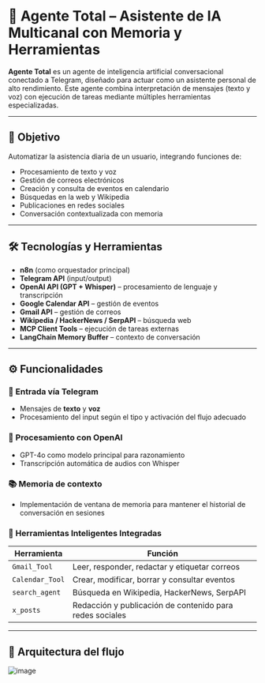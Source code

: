 # 🤖 Agente Total – Asistente de IA Multicanal con Memoria y Herramientas

**Agente Total** es un agente de inteligencia artificial conversacional conectado a Telegram, diseñado para actuar como un asistente personal de alto rendimiento. Este agente combina interpretación de mensajes (texto y voz) con ejecución de tareas mediante múltiples herramientas especializadas.

---

## 🎯 Objetivo
Automatizar la asistencia diaria de un usuario, integrando funciones de:
- Procesamiento de texto y voz
- Gestión de correos electrónicos
- Creación y consulta de eventos en calendario
- Búsquedas en la web y Wikipedia
- Publicaciones en redes sociales
- Conversación contextualizada con memoria

---

## 🛠️ Tecnologías y Herramientas
- **n8n** (como orquestador principal)
- **Telegram API** (input/output)
- **OpenAI API (GPT + Whisper)** – procesamiento de lenguaje y transcripción
- **Google Calendar API** – gestión de eventos
- **Gmail API** – gestión de correos
- **Wikipedia / HackerNews / SerpAPI** – búsqueda web
- **MCP Client Tools** – ejecución de tareas externas
- **LangChain Memory Buffer** – contexto de conversación

---

## ⚙️ Funcionalidades

### 🔹 Entrada vía Telegram
- Mensajes de **texto** y **voz**
- Procesamiento del input según el tipo y activación del flujo adecuado

### 🧠 Procesamiento con OpenAI
- GPT-4o como modelo principal para razonamiento
- Transcripción automática de audios con Whisper

### 📚 Memoria de contexto
- Implementación de ventana de memoria para mantener el historial de conversación en sesiones

### 🧰 Herramientas Inteligentes Integradas
| Herramienta         | Función                                                  |
|---------------------|----------------------------------------------------------|
| `Gmail_Tool`        | Leer, responder, redactar y etiquetar correos            |
| `Calendar_Tool`     | Crear, modificar, borrar y consultar eventos             |
| `search_agent`      | Búsqueda en Wikipedia, HackerNews, SerpAPI               |
| `x_posts`           | Redacción y publicación de contenido para redes sociales |

---

## 🧬 Arquitectura del flujo

![image](https://github.com/user-attachments/assets/86e0c240-c398-4175-b6b0-cc200f575bf6)
